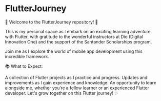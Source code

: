 # FlutterJourney
🚀 Welcome to the FlutterJourney repository! 🚀

This is my personal space as I embark on an exciting learning adventure with Flutter, with gratitude to the wonderful instructors at Dio (Digital Innovation One) and the support of the Santander Scholarships program. 

Join me as I explore the world of mobile app development using this incredible framework.


📚 What to Expect:

A collection of Flutter projects as I practice and progress.
Updates and improvements as I gain experience and knowledge.
An opportunity to learn alongside me, whether you're a fellow learner or an experienced Flutter developer.
Let's grow together on this Flutter journey! ✨
